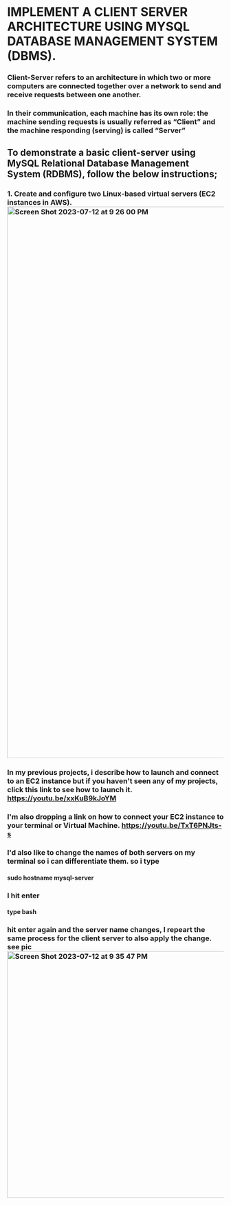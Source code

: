 # IMPLEMENT A CLIENT SERVER ARCHITECTURE USING MYSQL DATABASE MANAGEMENT SYSTEM (DBMS).

### Client-Server refers to an architecture in which two or more computers are connected together over a network to send and receive requests between one another.
### In their communication, each machine has its own role: the machine sending requests is usually referred as “Client” and the machine responding (serving) is called “Server”

## To demonstrate a basic client-server using MySQL Relational Database Management System (RDBMS), follow the below instructions;

### 1. Create and configure two Linux-based virtual servers (EC2 instances in AWS). <img width="1280" alt="Screen Shot 2023-07-12 at 9 26 00 PM" src="https://github.com/bodebisi/Darey.io-Projects/assets/132711315/cbd49b68-a4e6-4a78-a9ba-532da322736f"> 

### In my previous projects, i describe how to launch and connect to an EC2 instance but if you haven't seen any of my projects, click this link to see how to launch it. https://youtu.be/xxKuB9kJoYM 
### I'm also dropping a link on how to connect your EC2 instance to your terminal or Virtual Machine. https://youtu.be/TxT6PNJts-s


### I'd also like to change the names of both servers on my terminal so i can differentiate them. so i type 
#### sudo hostname mysql-server
### I hit enter 
#### type bash
### hit enter again and the server name changes, I repeart the same process for the client server to also apply the change. see pic <img width="573" alt="Screen Shot 2023-07-12 at 9 35 47 PM" src="https://github.com/bodebisi/Darey.io-Projects/assets/132711315/4a154e6f-d0dc-4c9b-becc-3277a757791e">




